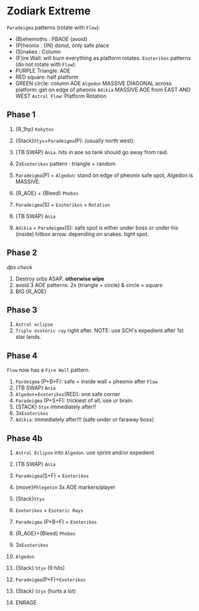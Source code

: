 # Zodiark Extreme
`Paradeigma` patterns (rotate with `Flow`):
  * (B)ehemoths : PBAOE (avoid)
  * (P)heonix : {IN} donut, only safe place
  * (S)nakes : Column
  * (F)ire Wall: will burn everything as platform rotates.
`Exoterikos` patterns (do not rotate with `Flow`):
  * PURPLE Triangle: AOE
  * RED square: half platform
  * GREEN circle: column AOE
`Algedon` MASSIVE DIAGONAL across platform: get on edge of pheonix
`Adikia` MASSIVE AOE from EAST AND WEST
`Astral Flow`: Platform Rotation

## Phase 1
1. {R_1hp} `Kokytos`
2. {Stack}`Styx`+`Paradeigma`(P): (usually north west): 
3. {TB SWAP} `Ania`. hits in aoe so tank should go away from raid.
4. 2x`Exoterikos` pattern : triangle + random
5. `Paradeigma`(P) + `Algedon`: stand on edge of pheonix safe spot, Algedon is MASSIVE.
6. {R_AOE} + {Bleed} `Phobos`

7. `Paradeigma`(S) + `Exoterikos` + `Rotation`
8. {TB SWAP} `Ania`
9. `Adikia` + `Paradeigma`(S): safe spot is either under boss or under his (inside) hitbox arrow. depending on snakes. tight spot.

## Phase 2
*dps check*
1. Destroy orbs ASAP. **otherwise wipe**
2. avoid 3 AOE patterns: 2x (triangle + circle) & circle + square
3. BIG {R_AOE}

## Phase 3
1. `Astral eclipse`
2. `Triple esoteric ray` right after.
NOTE: use SCH's expedient after 1st star lands.

## Phase 4
`Flow` now has a `Fire Wall` pattern.

1. `Pardeigma` (P+B+F): safe = inside wall + pheonix after `Flow` 
2. {TB SWAP} `Ania`
3. `Algedon`+`Exoterikos`(RED): one safe corner
4. `Paradeigma` (P+S+F): trickiest of all, use ur brain.
5. {STACK} `Styx` immediately after!!
6. 3x`Exoterikos`
7. `Adikia`: immediately after!!! (safe under or faraway boss)

## Phase 4b
1. `Astral Eclipse` into `Algedon`.
use sprint and/or expedient
2. {TB SWAP} `Ania`
3. `Paradeigma`(S+F) + `Exoterikos`
4. {move}`Phlegeton` 3x AOE markers/player
5. {Stack}`Styx`

6. `Exoterikos` + `Esoteric Rays`
7. `Paradeigma` (P+B+F) + `Exoterikos`
8. {R_AOE}+{Bleed} `Phobos`

9. 3x`Exoterikos`
10. `Algedon`
11. {Stack} `Styx` (9 hits)
12. `Paradeigma`(P+F)+`Exoterikos`
13. {Stack} `Styx` (hurts a lot)
14. ENRAGE